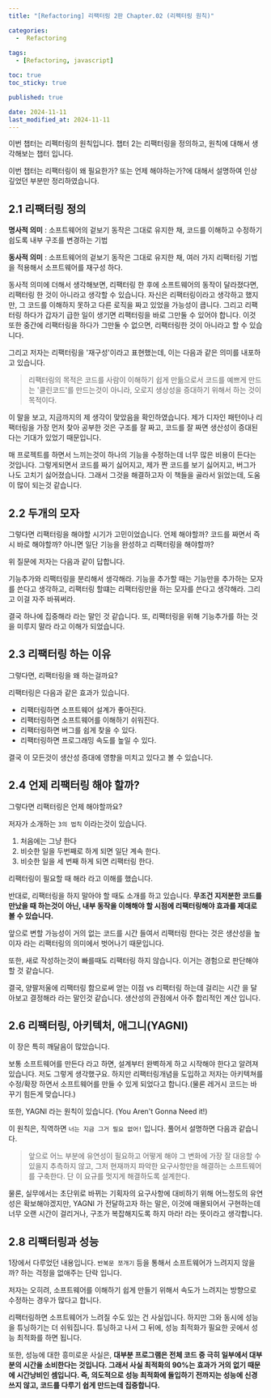 ```yaml
---
title: "[Refactoring] 리팩터링 2판 Chapter.02 (리펙터링 원칙)"

categories:
  -  Refactoring
  
tags:
  - [Refactoring, javascript]

toc: true
toc_sticky: true

published: true

date: 2024-11-11
last_modified_at: 2024-11-11
---
```


이번 챕터는 리펙터링의 원칙입니다. 챕터 2는 리팩터링을 정의하고, 원칙에 대해서 생각해보는 챕터 입니다. 

이번 챕터는 리팩터링이 왜 필요한가? 또는 언제 해야하는가?에 대해서 설명하여 인상깊었던 부분만 정리하였습니다.

## 2.1 리팩터링 정의

**명사적 의미** : 소프트웨어의 겉보기 동작은 그대로 유지한 채, 코드를 이해하고 수정하기 쉽도록 내부 구조를 변경하는 기법

**동사적 의미** : 소프트웨어의 겉보기 동작은 그대로 유지한 채, 여러 가지 리팩터링 기법을 적용해서 소프트웨어를 재구성 하다.

동사적 의미에 더해서 생각해보면, 리팩터링 한 후에 소프트웨어의 동작이 달라졌다면, 리팩터링 한 것이 아니라고 생각할 수 있습니다. 자신은 리팩터링이라고 생각하고 했지만, 그 코드를 이해하지 못하고 다른 로직을 짜고 있었을 가능성이 큽니다. 그리고 리팩터링 하다가 갑자기 급한 일이 생기면 리팩터링을 바로 그만둘 수 있어야 합니다. 이것 또한 중간에 리팩터링을 하다가 그만둘 수 없으면, 리팩터링한 것이 아니라고 할 수 있습니다.

그리고 저자는 리팩터링을 '재구성'이라고 표현했는데, 이는 다음과 같은 의미를 내포하고 있습니다. 

> 리팩터링의 목적은 코드를 사람이 이해하기 쉽게 만듦으로서 코드를 예쁘게 만드는 '클린코드'를 만드는것이 아니라, 오로지 생상성을 증대하기 위해서 하는 것이 목적이다.

이 말을 보고, 지금까지의 제 생각이 맞았음을 확인하였습니다. 제가 디자인 패턴이나 리팩터링을 가장 먼저 찾아 공부한 것은 구조를 잘 짜고, 코드를 잘 짜면 생산성이 증대된다는 기대가 있었기 때문입니다.

매 프로젝트를 하면서 느끼는것이 하나의 기능을 수정하는데 너무 많은 비용이 든다는 것입니다. 그렇게되면서 코드를 짜기 싫어지고, 제가 짠 코드를 보기 싫어지고, 버그가 나도 고치기 싫어졌습니다. 그래서 그것을 해결하고자 이 책들을 골라서 읽었는데, 도움이 많이 되는것 같습니다.

## 2.2 두개의 모자

그렇다면 리팩터링을 해야할 시기가 고민이었습니다. 언제 해야할까? 코드를 짜면서 즉시 바로 해야할까? 아니면 일단 기능을 완성하고 리팩터링을 해야할까?

위 질문에 저자는 다음과 같이 답합니다.

기능추가와 리팩터링을 분리해서 생각해라. 기능을 추가할 때는 기능만을 추가하는 모자를 쓴다고 생각하고, 리팩터링 할떄는 리팩터링만을 하는 모자를 쓴다고 생각해라. 그리고 이걸 자주 바꿔써라.

결국 하나에 집중해라 라는 말인 것 같습니다. 또, 리팩터링을 위해 기능추가를 하는 것을 미루지 말라 라고 이해가 되었습니다.

## 2.3 리팩터링 하는 이유

그렇다면, 리팩터링을 왜 하는걸까요?

리팩터링은 다음과 같은 효과가 있습니다.

- 리팩터링하면 소프트웨어 설계가 좋아진다.
- 리팩터링하면 소프트웨어를 이해하기 쉬워진다.
- 리팩터링하면 버그를 쉽게 찾을 수 있다.
- 리팩터링하면 프로그래밍 속도를 높일 수 있다.

결국 이 모든것이 생산성 증대에 영향을 미치고 있다고 볼 수 있습니다.

## 2.4 언제 리팩터링 해야 할까?

그렇다면 리팩터링은 언제 해야할까요?

저자가 소개하는 `3의 법칙` 이라는것이 있습니다.

1. 처음에는 그냥 한다
2. 비슷한 일을 두번째로 하게 되면 일단 계속 한다.
3. 비슷한 일을 세 번째 하게 되면 리팩터링 한다.

리팩터링이 필요할 때 해라 라고 이해를 했습니다.

반대로, 리팩터링을 하지 말아야 할 때도 소개를 하고 있습니다. **무조건 지저분한 코드를 만났을 때 하는것이 아닌, 내부 동작을 이해해야 할 시점에 리팩터링해야 효과를 제대로 볼 수 있습니다.**

앞으로 변할 가능성이 거의 없는 코드를 시간 들여서 리팩터링 한다는 것은 생산성을 높이자 라는 리팩터링의 의미에서 벗어나기 때문입니다. 

또한, 새로 작성하는것이 빠를때도 리팩터링 하지 않습니다. 이거는 경험으로 판단해야 할 것 같습니다. 

결국, 양팔저울에 리팩터링 함으로써 얻는 이점 vs 리팩터링 하는데 걸리는 시간 을 달아보고 결정해라 라는 말인것 같습니다. 생산성의 관점에서 아주 합리적인 계산 입니다.

## 2.6 리팩터링, 아키텍처, 애그니(YAGNI)

이 장은 특히 깨달음이 많았습니다.

보통 소프트웨어를 만든다 라고 하면, 설계부터 완벽하게 하고 시작해야 한다고 알려져 있습니다. 저도 그렇게 생각했구요. 하지만 리팩터링개념을 도입하고 저자는 아키텍쳐를 수정/확장 하면서 소프트웨어를 만들 수 있게 되었다고 합니다.(물론 레거시 코드는 바꾸기 힘든게 맞습니다.)

또한, YAGNI 라는 원칙이 있습니다. (You Aren't Gonna Need it!) 

이 원칙은, 직역하면 `너는 지금 그거 필요 없어!` 입니다. 풀어서 설명하면 다음과 같습니다.

> 앞으로 어느 부분에 유연성이 필요하고 어떻게 해야 그 변화에 가장 잘 대응할 수 있을지 추측하지 않고, 그저 현재까지 파악한 요구사항만을 해결하는 소프트웨어를 구축한다. 단 이 요규를 멋지게 해결하도록 설계한다.

물론, 실무에서는 초단위로 바뀌는 기획자의 요구사항에 대비하기 위해 어느정도의 유연성은 확보해야겠지만, YAGNI 가 전달하고자 하는 말은, 이것에 매몰되어서 구현하는데 너무 오랜 시간이 걸리거나, 구조가 복잡해지도록 하지 마라! 라는 뜻이라고 생각합니다.

## 2.8 리팩터링과 성능

1장에서 다루었던 내용입니다. `반복문 쪼개기` 등을 통해서 소프트웨어가 느려지지 않을까? 하는 걱정을 없애주는 단락 입니다.

저자는 오히려, 소프트웨어를 이해하기 쉽게 만들기 위해서 속도가 느려지는 방향으로 수정하는 경우가 많다고 합니다. 

리팩터링하면 소프트웨어가 느려질 수도 있는 건 사실입니다. 하지만 그와 동시에 성능을 튜닝하기는 더 쉬워집니다. 튜닝하고 나서 그 뒤에, 성능 최적화가 필요한 곳에서 성능 최적화를 하면 됩니다.

또한, 성능에 대한 흥미로운 사실은, **대부분 프로그램은 전체 코드 중 극히 일부에서 대부분의 시간을 소비한다는 것입니다. 그래서 사실 최적화의 90%는 효과가 거의 없기 때문에 시간낭비인 셈입니다. 즉, 의도적으로 성능 최적화에 돌입하기 전까지는 성능에 신경쓰지 않고, 코드를 다루기 쉽게 만드는데 집중합니다.**

